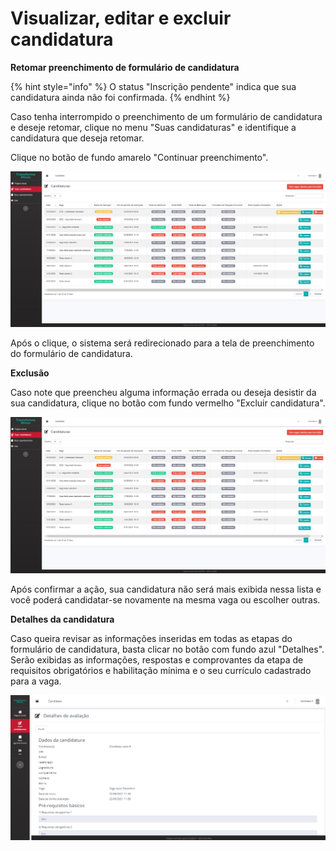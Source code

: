 # Visualizar, editar e excluir candidatura

**Retomar preenchimento de formulário de candidatura**

{% hint style="info" %}
O status "Inscrição pendente" indica que sua candidatura ainda não foi confirmada.
{% endhint %}

Caso tenha interrompido o preenchimento de um formulário de candidatura e deseje retomar, clique no menu "Suas candidaturas" e identifique a candidatura que deseja retomar.

Clique no botão de fundo amarelo "Continuar preenchimento".

![](<.gitbook/assets/image (26).png>)

Após o clique, o sistema será redirecionado para a tela de preenchimento do formulário de candidatura.



**Exclusão**

Caso note que preencheu alguma informação errada ou deseja desistir da sua candidatura, clique no botão com fundo vermelho "Excluir candidatura".&#x20;

![](<.gitbook/assets/image (29).png>)

Após confirmar a ação, sua candidatura não será mais exibida nessa lista e você poderá candidatar-se novamente na mesma vaga ou escolher outras.



**Detalhes da candidatura**

Caso queira revisar as informações inseridas em todas as etapas do formulário de candidatura, basta clicar no botão com fundo azul "Detalhes". Serão exibidas as informações, respostas e comprovantes da etapa de requisitos obrigatórios e habilitação mínima e o seu currículo cadastrado para a vaga.

![](.gitbook/assets/image.png)
